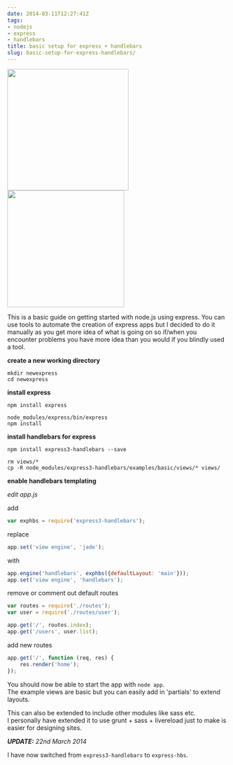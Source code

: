 ```yaml
---
date: 2014-03-11T12:27:41Z
tags:
- nodejs
- express
- handlebars
title: basic setup for express + handlebars
slug: basic-setup-for-express-handlebars/
---
```


<p class="text-center"><img src="/media/images/2014/Mar/nodejs_logo_w_128.png" width="277px" alt=""><img src="/media/images/2014/Mar/express_loog_w_128.png" width="267px" alt=""></p>

This is a basic guide on getting started with node.js using express.
You can use tools to automate the creation of express apps but I decided to do it manually as you get more idea of what is going on so if/when you encounter problems you have more idea than you would if you blindly used a tool.

**create a new working directory**

    mkdir newexpress
    cd newexpress

**install express**

    npm install express

    node_modules/express/bin/express
    npm install

**install handlebars for express**

    npm install express3-handlebars --save

    rm views/*
    cp -R node_modules/express3-handlebars/examples/basic/views/* views/

**enable handlebars templating**

*edit app.js*

add

```js
var exphbs = require('express3-handlebars');
```

replace

```js
app.set('view engine', 'jade');
```

with

```js
app.engine('handlebars', exphbs({defaultLayout: 'main'}));
app.set('view engine', 'handlebars');
```

remove or comment out default routes

```js
var routes = require('./routes');
var user = require('./routes/user');

app.get('/', routes.index);
app.get('/users', user.list);
```

add new routes

```js
app.get('/', function (req, res) {
    res.render('home');
});
```

You should now be able to start the app with `node app`.<br>The example views are basic but you can easily add in 'partials' to extend layouts.

This can also be extended to include other modules like sass etc.<br> I personally have extended it to use grunt + sass + livereload just to make is easier for designing sites.

_**UPDATE:** 22nd March 2014_

I have now switched from `express3-handlebars` to `express-hbs`.